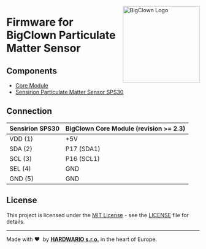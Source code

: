 <a href="https://www.bigclown.com/"><img src="https://bigclown.sirv.com/logo.png" width="200" alt="BigClown Logo" align="right"></a>

# Firmware for BigClown Particulate Matter Sensor

## Components

* [Core Module](https://shop.bigclown.com/core-module/)
* [Sensirion Particulate Matter Sensor SPS30](https://www.sensirion.com/en/environmental-sensors/particulate-matter-sensors-pm25/)

## Connection

| Sensirion SPS30 | BigClown Core Module (revision >= 2.3) |
| --- | --- |
| VDD (1) | +5V |
| SDA (2) | P17 (SDA1) |
| SCL (3) | P16 (SCL1) |
| SEL (4) | GND |
| GND (5) | GND |

## License

This project is licensed under the [MIT License](https://opensource.org/licenses/MIT/) - see the [LICENSE](LICENSE) file for details.

---

Made with &#x2764;&nbsp; by [**HARDWARIO s.r.o.**](https://www.hardwario.com/) in the heart of Europe.
